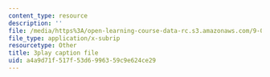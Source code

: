 ```yaml
---
content_type: resource
description: ''
file: /media/https%3A/open-learning-course-data-rc.s3.amazonaws.com/9-00sc-introduction-to-psychology-fall-2011/a4a9d71f517f53d6996359c9e624ce29_MYMYXhR2Ppw.vtt
file_type: application/x-subrip
resourcetype: Other
title: 3play caption file
uid: a4a9d71f-517f-53d6-9963-59c9e624ce29
---
```

